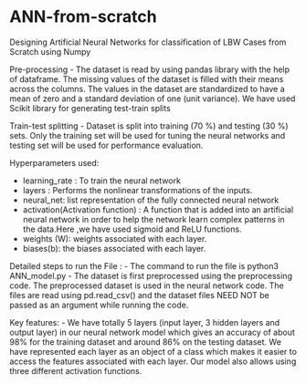 # ANN-from-scratch
Designing Artificial Neural Networks for classification of LBW Cases from Scratch using Numpy

Pre-processing
     - The dataset is read by using pandas library with the help of dataframe. The missing values of the dataset is filled with their means across the columns. The values in the dataset are standardized to have a mean of zero and a standard deviation of one (unit variance).
We have used Scikit library for generating test-train splits

Train-test splitting 
     - Dataset is split into training (70 %) and testing (30 %) sets. Only the training set will be used for tuning the neural networks and testing set will be used for performance evaluation.

Hyperparameters used:
- learning_rate : To train the neural network 
- layers : Performs the nonlinear transformations of the inputs.
- neural_net: list representation of the fully connected neural network  
- activation(Activation function) : A function that is added into an artificial neural network in order to help the network learn complex patterns in the data.Here ,we have used sigmoid and ReLU functions.
- weights (W): weights associated with each layer.
- biases(b): the biases associated with each layer.

Detailed steps to run the File :
	- The command to run the file is python3 ANN_model.py
       -  The dataset is first preprocessed using the preprocessing code. The preprocessed dataset is used in the neural network code. The files are read using pd.read_csv() and the dataset files NEED NOT be passed as an argument while running the code. 

Key features:
        - We have totally 5 layers (input layer, 3 hidden layers and output layer) in our neural network model which gives an accuracy of about 98% for the training dataset and around 86% on the testing dataset. We have represented each layer as an object of a class which makes it easier to access the features associated with each layer. Our model also allows using three different activation functions.
